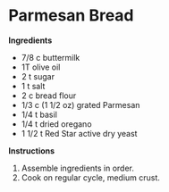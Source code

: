 # Parmesan Bread

**Ingredients**

* 7/8 c buttermilk
* 1T olive oil
* 2 t sugar
* 1 t salt
* 2 c bread flour
* 1/3 c (1 1/2 oz) grated Parmesan
* 1/4 t basil
* 1/4 t dried oregano
* 1 1/2 t Red Star active dry yeast

**Instructions**

1. Assemble ingredients in order. 
2. Cook on regular cycle, medium crust. 
